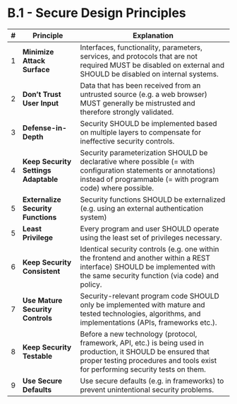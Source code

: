 # B.1 - Secure Design Principles

| # | Principle | Explanation |
| ------------- | ------------- | ------------- |
| 1 | **Minimize Attack Surface** | Interfaces, functionality, parameters, services, and protocols that are not required MUST be disabled on external and SHOULD be disabled on internal systems. |
| 2 | **Don’t Trust User Input** | Data that has been received from an untrusted source (e.g. a web browser) MUST generally be mistrusted and therefore strongly validated. |
| 3 | **Defense-in-Depth** | Security SHOULD be implemented based on multiple layers to compensate for ineffective security controls. |
| 4 | **Keep Security Settings Adaptable** | Security parameterization SHOULD be declarative where possible (= with configuration statements or annotations) instead of programmable (= with program code) where possible. |
| 5 | **Externalize Security Functions** | Security functions SHOULD be externalized (e.g. using an external authentication system) |
| 5 | **Least Privilege** | Every program and user SHOULD operate using the least set of privileges necessary. |
| 6 | **Keep Security Consistent** | Identical security controls (e.g. one within the frontend and another within a REST interface) SHOULD be implemented with the same security function (via code) and policy. |
| 7 | **Use Mature Security Controls** | Security-relevant program code SHOULD only be implemented with mature and tested technologies, algorithms, and implementations (APIs, frameworks etc.).  |
| 8 | **Keep Security Testable** | Before a new technology (protocol, framework, API, etc.) is being used in production, it SHOULD be ensured that proper testing procedures and tools exist for performing security tests on them. |
| 9 | **Use Secure Defaults** | Use secure defaults (e.g. in frameworks) to prevent unintentional security problems.  |
